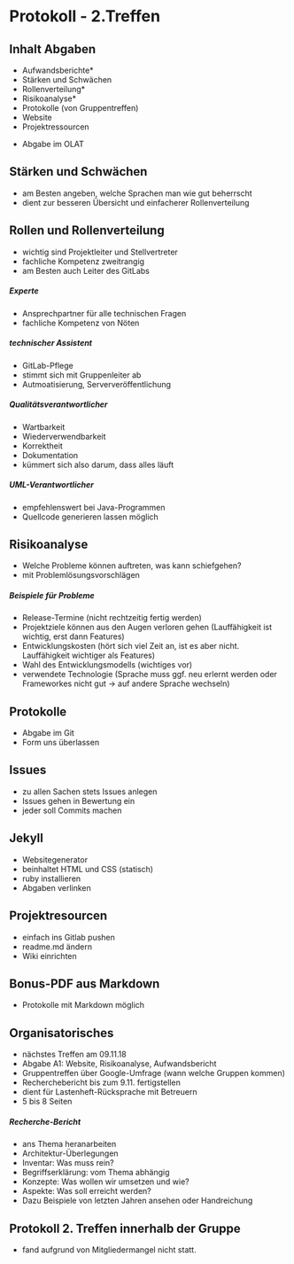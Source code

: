 # Protokoll - 2.Treffen

## Inhalt Abgaben
- Aufwandsberichte*
- Stärken und Schwächen
- Rollenverteilung*
- Risikoanalyse*
- Protokolle (von Gruppentreffen)
- Website
- Projektressourcen
 * Abgabe im OLAT

## Stärken und Schwächen
- am Besten angeben, welche Sprachen man wie gut beherrscht
- dient zur besseren Übersicht und einfacherer Rollenverteilung

## Rollen und Rollenverteilung
- wichtig sind Projektleiter und Stellvertreter
- fachliche Kompetenz zweitrangig
- am Besten auch Leiter des GitLabs

##### Experte
- Ansprechpartner für alle technischen Fragen
- fachliche Kompetenz von Nöten

##### technischer Assistent
- GitLab-Pflege
- stimmt sich mit Gruppenleiter ab
- Autmoatisierung, Serververöffentlichung

##### Qualitätsverantwortlicher
- Wartbarkeit
- Wiederverwendbarkeit
- Korrektheit
- Dokumentation
- kümmert sich also darum, dass alles läuft

##### UML-Verantwortlicher
- empfehlenswert bei Java-Programmen
- Quellcode generieren lassen möglich

## Risikoanalyse
- Welche Probleme können auftreten, was kann schiefgehen?
- mit Problemlösungsvorschlägen

##### Beispiele für Probleme
- Release-Termine (nicht rechtzeitig fertig werden)
- Projektziele können aus den Augen verloren gehen (Lauffähigkeit ist wichtig, erst dann Features)
- Entwicklungskosten (hört sich viel Zeit an, ist es aber nicht. Lauffähigkeit wichtiger als Features)
- Wahl des Entwicklungsmodells (wichtiges vor)
- verwendete Technologie (Sprache muss ggf. neu erlernt werden oder Frameworkes nicht gut -> auf andere Sprache wechseln)

## Protokolle
- Abgabe im Git
- Form uns überlassen

## Issues
- zu allen Sachen stets Issues anlegen
- Issues gehen in Bewertung ein
- jeder soll Commits machen

## Jekyll
- Websitegenerator
- beinhaltet HTML und CSS (statisch)
- ruby installieren
- Abgaben verlinken

## Projektresourcen
- einfach ins Gitlab pushen
- readme.md ändern
- Wiki einrichten

## Bonus-PDF aus Markdown
- Protokolle mit Markdown möglich

## Organisatorisches
- nächstes Treffen am 09.11.18
- Abgabe A1: Website, Risikoanalyse, Aufwandsbericht
- Gruppentreffen über Google-Umfrage (wann welche Gruppen kommen)
- Recherchebericht bis zum 9.11. fertigstellen
- dient für Lastenheft-Rücksprache mit Betreuern
- 5 bis 8 Seiten

##### Recherche-Bericht
- ans Thema heranarbeiten
- Architektur-Überlegungen
- Inventar: Was muss rein?
- Begriffserklärung: vom Thema abhängig
- Konzepte: Was wollen wir umsetzen und wie?
- Aspekte: Was soll erreicht werden?
- Dazu Beispiele von letzten Jahren ansehen oder Handreichung

## Protokoll 2. Treffen innerhalb der Gruppe
- fand aufgrund von Mitgliedermangel nicht statt.
